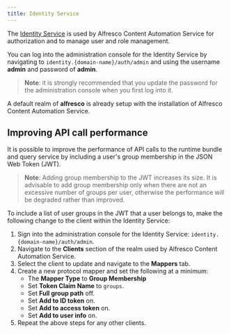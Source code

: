 ```yaml
---
title: Identity Service
---
```


The [Identity Service](https://docs.alfresco.com/identity/concepts/identity-overview.html) is used by Alfresco Content Automation Service for authorization and to manage user and role management.

You can log into the administration console for the Identity Service by navigating to `identity.{domain-name}/auth/admin` and using the username **admin** and password of **admin**.

> **Note**: it is strongly recommended that you update the password for the administration console when you first log into it. 

A default realm of **alfresco** is already setup with the installation of Alfresco Content Automation Service. 

## Improving API call performance

It is possible to improve the performance of API calls to the runtime bundle and query service by including a user's group membership in the JSON Web Token (JWT). 

> **Note**: Adding group membership to the JWT increases its size. It is advisable to add group membership only when there are not an excessive number of groups per user, otherwise the performance will be degraded rather than improved.

To include a list of user groups in the JWT that a user belongs to, make the following change to the client within the Identity Service:

1. Sign into the administration console for the Identity Service: `identity.{domain-name}/auth/admin`.
2. Navigate to the **Clients** section of the realm used by Alfresco Content Automation Service.
3. Select the client to update and navigate to the **Mappers** tab. 
4. Create a new protocol mapper and set the following at a minimum:
	* The **Mapper Type** to **Group Membership**
	* Set **Token Claim Name** to `groups`.
	* Set **Full group path** off.
	* Set **Add to ID token** on.
	* Set **Add to access token** on. 
	* Set **Add to user info** on.  
5. Repeat the above steps for any other clients.
